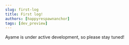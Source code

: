 ```yaml
---
slug: first-log
title: First log!
authors: [happyrespawnanchor]
tags: [dev_preview]
---
```


Ayame is under active development, so please stay tuned!
<!-- truncate -->
